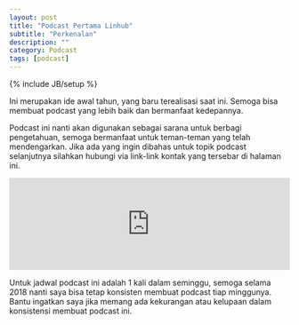 ```yaml
---
layout: post
title: "Podcast Pertama Linhub"
subtitle: "Perkenalan"
description: ""
category: Podcast
tags: [podcast]
---
```

{% include JB/setup %}

Ini merupakan ide awal tahun, yang baru terealisasi saat ini. Semoga bisa membuat podcast yang lebih baik dan bermanfaat kedepannya.

<!--more-->

Podcast ini nanti akan digunakan sebagai sarana untuk berbagi pengetahuan, semoga bermanfaat untuk teman-teman yang telah mendengarkan. Jika ada yang ingin dibahas untuk topik podcast selanjutnya silahkan hubungi via link-link kontak yang tersebar di halaman ini.

<iframe width="100%" height="166" scrolling="no" frameborder="no" src="https://w.soundcloud.com/player/?url=https%3A//api.soundcloud.com/tracks/372581426&amp;color=%23ff5500&amp;auto_play=false&amp;hide_related=false&amp;show_comments=true&amp;show_user=true&amp;show_reposts=false&amp;show_teaser=true"></iframe>

Untuk jadwal podcast ini adalah 1 kali dalam seminggu, semoga selama 2018 nanti saya bisa tetap konsisten membuat podcast tiap minggunya. Bantu ingatkan saya jika memang ada kekurangan atau kelupaan dalam konsistensi membuat podcast ini.
